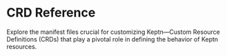 # CRD Reference

Explore the manifest files crucial for customizing Keptn—Custom Resource Definitions (CRDs)
that play a pivotal role in defining the behavior of Keptn resources.
